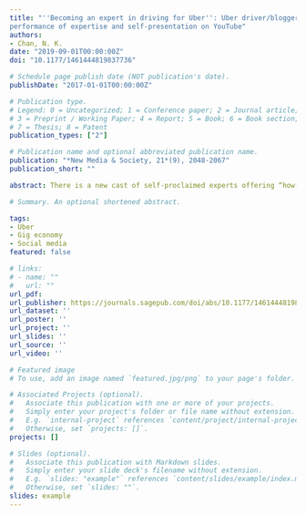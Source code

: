```yaml
---
title: "''Becoming an expert in driving for Uber'': Uber driver/bloggers'
performance of expertise and self-presentation on YouTube"
authors:
- Chan, N. K.
date: "2019-09-01T00:00:00Z"
doi: "10.1177/1461444819837736"

# Schedule page publish date (NOT publication's date).
publishDate: "2017-01-01T00:00:00Z"

# Publication type.
# Legend: 0 = Uncategorized; 1 = Conference paper; 2 = Journal article;
# 3 = Preprint / Working Paper; 4 = Report; 5 = Book; 6 = Book section;
# 7 = Thesis; 8 = Patent
publication_types: ["2"]

# Publication name and optional abbreviated publication name.
publication: "*New Media & Society, 21*(9), 2048-2067"
publication_short: ""

abstract: There is a new cast of self-proclaimed experts offering “how-to-succeed” resources aimed at coaching and inspiring gig workers. The emergence of such resources raises questions about the performance of expertise regarding the workings of algorithmic labor platforms. This article examines how Uber driver/bloggers—workers who are driving for Uber, while also creating Uber-related video content—perform expertise in driving for Uber on YouTube. I conducted in-depth interviews with 11 driver/bloggers and a qualitative analysis of the textual and video content published by driver/bloggers. Through the data, I show how driver/bloggers’ empowerment narratives became intertwined with their individualistic aspirations to develop dual careers as Uber drivers and YouTubers. Driver/bloggers employed three self-presentation strategies to perform expertise, including the construction of uniqueness and “know-how,” realness, and relatability with audiences. The study concludes with implications for our collective understandings of gig workers, expertise, and online curation across a wider platform ecology.

# Summary. An optional shortened abstract.

tags:
- Uber
- Gig economy
- Social media
featured: false

# links:
# - name: ""
#   url: ""
url_pdf: 
url_publisher: https://journals.sagepub.com/doi/abs/10.1177/1461444819837736
url_dataset: ''
url_poster: ''
url_project: ''
url_slides: ''
url_source: ''
url_video: ''

# Featured image
# To use, add an image named `featured.jpg/png` to your page's folder. 

# Associated Projects (optional).
#   Associate this publication with one or more of your projects.
#   Simply enter your project's folder or file name without extension.
#   E.g. `internal-project` references `content/project/internal-project/index.md`.
#   Otherwise, set `projects: []`.
projects: []

# Slides (optional).
#   Associate this publication with Markdown slides.
#   Simply enter your slide deck's filename without extension.
#   E.g. `slides: "example"` references `content/slides/example/index.md`.
#   Otherwise, set `slides: ""`.
slides: example
---
```



